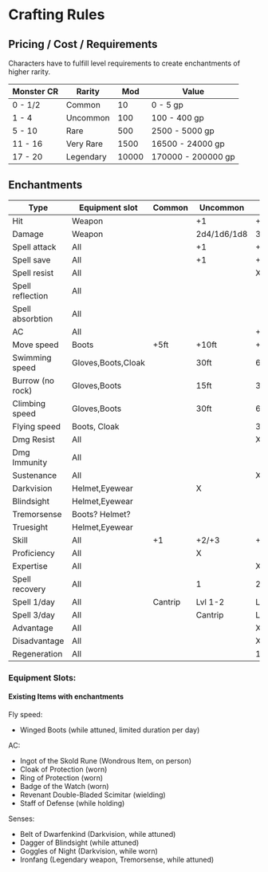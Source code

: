 # Crafting Rules

## Pricing / Cost / Requirements

Characters have to fulfill level requirements to create enchantments of higher rarity.

| Monster CR	| Rarity	| Mod	| Value				|
| ---		| ---		| ---	| ---				|
| 0 - 1/2	| Common	| 10	| 0 - 5 gp			|
| 1 - 4		| Uncommon	| 100	| 100 - 400 gp		|
| 5 - 10	| Rare		| 500	| 2500 - 5000 gp	|
| 11 - 16	| Very Rare	| 1500	| 16500 - 24000 gp	|
| 17 - 20	| Legendary	| 10000	| 170000 - 200000 gp	|

## Enchantments 

| Type 				| Equipment slot 		| Common	| Uncommon	| Rare		| Very Rare	| Legendary	|
| ---				| ---					| ---		| ---		| ---		| ---		| ---		|
| Hit 				| Weapon				|			| +1		| +2		| +3		| +4		|	
| Damage			| Weapon				| 			| 2d4/1d6/1d8	| 3d4/2d6/2d8/1d10/1d12	| 4d4/3d6/3d8/2d10/2d12	| 5d4/4d6/4d8/3d10/3d12	|
| Spell attack		| All					|			| +1		| +2		| +3 		| +4		|
| Spell save		| All					|			| +1		| +2		| +3 		| +4		|
| Spell resist		| All					|			| 			| X			| 			|			|
| Spell reflection	| All					|			| 			|			| X			|			|
| Spell absorbtion	| All					|			| 			|			| 			| X			|
| AC				| All					|			| 			| +1		| +2		| +3		|
| Move speed		| Boots					| +5ft		| +10ft		| +15ft		| 			|			|
| Swimming speed 	| Gloves,Boots,Cloak	| 			| 30ft		| 60ft		| 			|			|
| Burrow (no rock)	| Gloves,Boots			|			| 15ft		| 30ft		| 			|			|
| Climbing speed	| Gloves,Boots			|			| 30ft		| 60ft		| 			|			|
| Flying speed		| Boots, Cloak			|			| 			| 30ft		| 60ft		|			|
| Dmg Resist		| All					|			| 			| X			| 			|			|
| Dmg Immunity		| All					|			| 			| 			| X			|			|
| Sustenance		| All					|			| 			| X			| 			|			|
| Darkvision		| Helmet,Eyewear		|			| X			| 			| 			|			|
| Blindsight		| Helmet,Eyewear		|			| 			| 			| X			|			|
| Tremorsense		| Boots? Helmet?		|			| 			| 			| X			|			|
| Truesight			| Helmet,Eyewear		|			| 			| 			| 			| X			|
| Skill				| All					| +1		| +2/+3		| +4/+5		| 		| 		|
| Proficiency		| All					|			| X			| 			| 			|			|
| Expertise			| All					|			| 			| X			| 			|			|
| Spell recovery	| All					|			| 1			| 2			| 3			| 4			|
| Spell	1/day		| All					| Cantrip	| Lvl 1-2	| Lvl 3-4	| Lvl 5-6	| Lvl 7-8	|
| Spell	3/day		| All					| 			| Cantrip	| Lvl 1-2	| Lvl 3-4	| Lvl 5-6	|
| Advantage		| All					|			| 			| 	X		| 			|			|
| Disadvantage		| All					|			| 			| 	X		| 			|			|
| Regeneration		| All					|			| 			| 	1d6/10min		| 	2d6/10min		|			|

### Equipment Slots:

#### Existing Items with enchantments

Fly speed:
- Winged Boots (while attuned, limited duration per day)

AC:
- Ingot of the Skold Rune (Wondrous Item, on person)
- Cloak of Protection (worn)
- Ring of Protection (worn)
- Badge of the Watch (worn)
- Revenant Double-Bladed Scimitar (wielding)
- Staff of Defense (while holding)

Senses:
- Belt of Dwarfenkind (Darkvision, while attuned)
- Dagger of Blindsight (while attuned)
- Goggles of Night (Darkvision, while worn)
- Ironfang (Legendary weapon, Tremorsense, while attuned)

